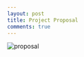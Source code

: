 ```yaml
---
layout: post
title: Project Proposal
comments: true
---
```


![proposal](https://zariaroller.github.io/assets/img/project_proposal.jpg)
